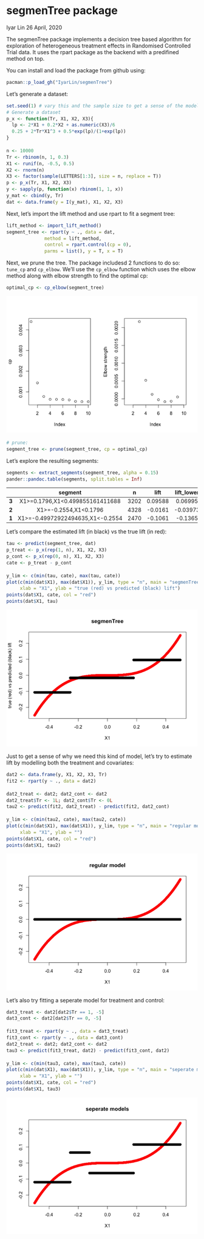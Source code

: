 segmenTree package
================
Iyar Lin
26 April, 2020

The segmenTree package implements a decision tree based algorithm for
exploration of heterogeneous treatment effects in Randomised Controlled
Trial data. It uses the rpart package as the backend with a predifined
method on top.

You can install and load the package from github using:

``` r
pacman::p_load_gh("IyarLin/segmenTree")
```

Let’s generate a dataset:

``` r
set.seed(1) # vary this and the sample size to get a sense of the model performance
# Generate a dataset
p_x <- function(Tr, X1, X2, X3){
  lp <- 2*X1 + 0.2*X2 + as.numeric(X3)/6
  0.25 + 2*Tr*X1^3 + 0.5*exp(lp)/(1+exp(lp))
}

n <- 10000
Tr <- rbinom(n, 1, 0.3)
X1 <- runif(n, -0.5, 0.5)
X2 <- rnorm(n)
X3 <- factor(sample(LETTERS[1:3], size = n, replace = T))
p <- p_x(Tr, X1, X2, X3)
y <- sapply(p, function(x) rbinom(1, 1, x))
y_mat <- cbind(y, Tr)
dat <- data.frame(y = I(y_mat), X1, X2, X3)
```

Next, let’s import the lift method and use rpart to fit a segment tree:

``` r
lift_method <- import_lift_method()
segment_tree <- rpart(y ~ ., data = dat,
              method = lift_method,
              control = rpart.control(cp = 0),
              parms = list(), y = T, x = T)
```

Next, we prune the tree. The package includesd 2 functions to do so:
`tune_cp` and `cp_elbow`. We’ll use the `cp_elbow` function which uses
the elbow method along with elbow strength to find the optimal cp:

``` r
optimal_cp <- cp_elbow(segment_tree)
```

![](README_files/figure-gfm/unnamed-chunk-4-1.png)<!-- -->

``` r
# prune:
segment_tree <- prune(segment_tree, cp = optimal_cp)
```

Let’s explore the resulting segments:

``` r
segments <- extract_segments(segment_tree, alpha = 0.15)
pander::pandoc.table(segments, split.tables = Inf)
```

|       |              segment               |  n   |   lift   | lift\_lower | lift\_upper |
| :---: | :--------------------------------: | :--: | :------: | :---------: | :---------: |
| **3** | X1\>=0.1796,X1\<0.499855161411688  | 3202 | 0.09588  |   0.06995   |   0.1218    |
| **2** |      X1\>=-0.2554,X1\<0.1796       | 4328 | \-0.0161 |  \-0.03973  |  0.007539   |
| **1** | X1\>=-0.49972922494635,X1\<-0.2554 | 2470 | \-0.1061 |  \-0.1365   |  \-0.07558  |

Let’s compare the estimated lift (in black) vs the true lift (in red):

``` r
tau <- predict(segment_tree, dat)
p_treat <- p_x(rep(1, n), X1, X2, X3)
p_cont <- p_x(rep(0, n), X1, X2, X3)
cate <- p_treat - p_cont

y_lim <- c(min(tau, cate), max(tau, cate))
plot(c(min(dat$X1), max(dat$X1)), y_lim, type = "n", main = "segmenTree",
     xlab = "X1", ylab = "true (red) vs predicted (black) lift")
points(dat$X1, cate, col = "red")
points(dat$X1, tau)
```

![](README_files/figure-gfm/unnamed-chunk-6-1.png)<!-- -->

Just to get a sense of why we need this kind of model, let’s try to
estimate lift by modelling both the treatment and covariates:

``` r
dat2 <- data.frame(y, X1, X2, X3, Tr)
fit2 <- rpart(y ~ ., data = dat2)

dat2_treat <- dat2; dat2_cont <- dat2
dat2_treat$Tr <- 1L; dat2_cont$Tr <- 0L
tau2 <- predict(fit2, dat2_treat) - predict(fit2, dat2_cont)

y_lim <- c(min(tau2, cate), max(tau2, cate))
plot(c(min(dat$X1), max(dat$X1)), y_lim, type = "n", main = "regular model",
     xlab = "X1", ylab = "")
points(dat$X1, cate, col = "red")
points(dat$X1, tau2)
```

![](README_files/figure-gfm/unnamed-chunk-7-1.png)<!-- -->

Let’s also try fitting a seperate model for treatment and control:

``` r
dat3_treat <- dat2[dat2$Tr == 1, -5]
dat3_cont <- dat2[dat2$Tr == 0, -5]

fit3_treat <- rpart(y ~ ., data = dat3_treat)
fit3_cont <- rpart(y ~ ., data = dat3_cont)
dat2_treat <- dat2; dat2_cont <- dat2
tau3 <- predict(fit3_treat, dat2) - predict(fit3_cont, dat2)

y_lim <- c(min(tau3, cate), max(tau3, cate))
plot(c(min(dat$X1), max(dat$X1)), y_lim, type = "n", main = "seperate models",
     xlab = "X1", ylab = "")
points(dat$X1, cate, col = "red")
points(dat$X1, tau3)
```

![](README_files/figure-gfm/unnamed-chunk-8-1.png)<!-- -->
